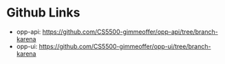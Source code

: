 # Github Links

* opp-api: https://github.com/CS5500-gimmeoffer/opp-api/tree/branch-karena
* opp-ui: https://github.com/CS5500-gimmeoffer/opp-ui/tree/branch-karena
